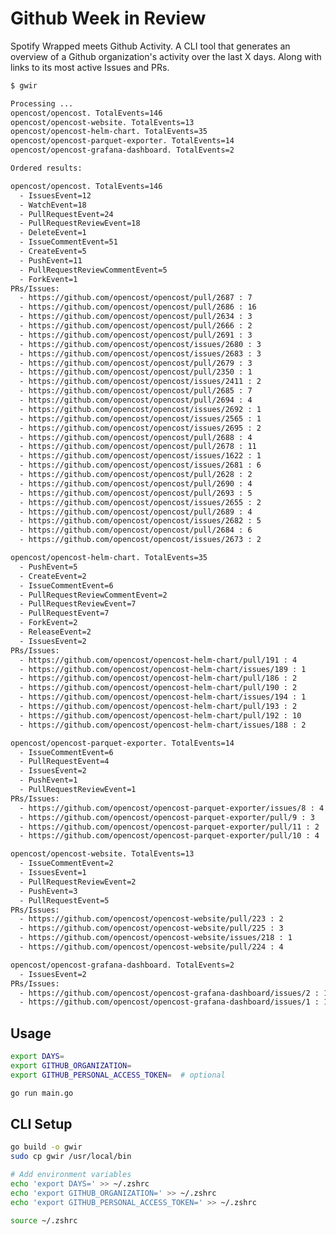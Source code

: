 # Github Week in Review

Spotify Wrapped meets Github Activity. A CLI tool that generates an overview of a Github organization's activity over the last X days. Along with links to its most active Issues and PRs.

```sh
$ gwir

Processing ...
opencost/opencost. TotalEvents=146
opencost/opencost-website. TotalEvents=13
opencost/opencost-helm-chart. TotalEvents=35
opencost/opencost-parquet-exporter. TotalEvents=14
opencost/opencost-grafana-dashboard. TotalEvents=2

Ordered results:

opencost/opencost. TotalEvents=146
  - IssuesEvent=12
  - WatchEvent=18
  - PullRequestEvent=24
  - PullRequestReviewEvent=18
  - DeleteEvent=1
  - IssueCommentEvent=51
  - CreateEvent=5
  - PushEvent=11
  - PullRequestReviewCommentEvent=5
  - ForkEvent=1
PRs/Issues:
  - https://github.com/opencost/opencost/pull/2687 : 7
  - https://github.com/opencost/opencost/pull/2686 : 16
  - https://github.com/opencost/opencost/pull/2634 : 3
  - https://github.com/opencost/opencost/pull/2666 : 2
  - https://github.com/opencost/opencost/pull/2691 : 3
  - https://github.com/opencost/opencost/issues/2680 : 3
  - https://github.com/opencost/opencost/issues/2683 : 3
  - https://github.com/opencost/opencost/pull/2679 : 3
  - https://github.com/opencost/opencost/pull/2350 : 1
  - https://github.com/opencost/opencost/issues/2411 : 2
  - https://github.com/opencost/opencost/pull/2685 : 7
  - https://github.com/opencost/opencost/pull/2694 : 4
  - https://github.com/opencost/opencost/issues/2692 : 1
  - https://github.com/opencost/opencost/issues/2565 : 1
  - https://github.com/opencost/opencost/issues/2695 : 2
  - https://github.com/opencost/opencost/pull/2688 : 4
  - https://github.com/opencost/opencost/pull/2678 : 11
  - https://github.com/opencost/opencost/issues/1622 : 1
  - https://github.com/opencost/opencost/issues/2681 : 6
  - https://github.com/opencost/opencost/pull/2628 : 2
  - https://github.com/opencost/opencost/pull/2690 : 4
  - https://github.com/opencost/opencost/pull/2693 : 5
  - https://github.com/opencost/opencost/issues/2655 : 2
  - https://github.com/opencost/opencost/pull/2689 : 4
  - https://github.com/opencost/opencost/issues/2682 : 5
  - https://github.com/opencost/opencost/pull/2684 : 6
  - https://github.com/opencost/opencost/issues/2673 : 2

opencost/opencost-helm-chart. TotalEvents=35
  - PushEvent=5
  - CreateEvent=2
  - IssueCommentEvent=6
  - PullRequestReviewCommentEvent=2
  - PullRequestReviewEvent=7
  - PullRequestEvent=7
  - ForkEvent=2
  - ReleaseEvent=2
  - IssuesEvent=2
PRs/Issues:
  - https://github.com/opencost/opencost-helm-chart/pull/191 : 4
  - https://github.com/opencost/opencost-helm-chart/issues/189 : 1
  - https://github.com/opencost/opencost-helm-chart/pull/186 : 2
  - https://github.com/opencost/opencost-helm-chart/pull/190 : 2
  - https://github.com/opencost/opencost-helm-chart/issues/194 : 1
  - https://github.com/opencost/opencost-helm-chart/pull/193 : 2
  - https://github.com/opencost/opencost-helm-chart/pull/192 : 10
  - https://github.com/opencost/opencost-helm-chart/issues/188 : 2

opencost/opencost-parquet-exporter. TotalEvents=14
  - IssueCommentEvent=6
  - PullRequestEvent=4
  - IssuesEvent=2
  - PushEvent=1
  - PullRequestReviewEvent=1
PRs/Issues:
  - https://github.com/opencost/opencost-parquet-exporter/issues/8 : 4
  - https://github.com/opencost/opencost-parquet-exporter/pull/9 : 3
  - https://github.com/opencost/opencost-parquet-exporter/pull/11 : 2
  - https://github.com/opencost/opencost-parquet-exporter/pull/10 : 4

opencost/opencost-website. TotalEvents=13
  - IssueCommentEvent=2
  - IssuesEvent=1
  - PullRequestReviewEvent=2
  - PushEvent=3
  - PullRequestEvent=5
PRs/Issues:
  - https://github.com/opencost/opencost-website/pull/223 : 2
  - https://github.com/opencost/opencost-website/pull/225 : 3
  - https://github.com/opencost/opencost-website/issues/218 : 1
  - https://github.com/opencost/opencost-website/pull/224 : 4

opencost/opencost-grafana-dashboard. TotalEvents=2
  - IssuesEvent=2
PRs/Issues:
  - https://github.com/opencost/opencost-grafana-dashboard/issues/2 : 1
  - https://github.com/opencost/opencost-grafana-dashboard/issues/1 : 1
```

## Usage

```bash
export DAYS=
export GITHUB_ORGANIZATION=
export GITHUB_PERSONAL_ACCESS_TOKEN=  # optional

go run main.go
```

## CLI Setup

```bash
go build -o gwir
sudo cp gwir /usr/local/bin

# Add environment variables
echo 'export DAYS=' >> ~/.zshrc
echo 'export GITHUB_ORGANIZATION=' >> ~/.zshrc
echo 'export GITHUB_PERSONAL_ACCESS_TOKEN=' >> ~/.zshrc

source ~/.zshrc
```

<!--
TODO: 
- Order the PRs and Issues
- Just show top PRs and Issues?
- Take params via args instead of env vars.
- Include a snippet of the name of the PR/Issue.
- Use a repo's pushed_at or updated_at to quickly filter out repos?
  - https://stackoverflow.com/questions/15918588/github-api-v3-what-is-the-difference-between-pushed-at-and-updated-at
  - https://docs.github.com/en/rest/repos/repos?apiVersion=2022-11-28#list-organization-repositories
- TUI
  - https://github.com/avelino/awesome-go?tab=readme-ov-file#command-line
  - https://github.com/charmbracelet/bubbletea
- Concurrency
- Frontend?
-->

<!-- 
DONE (newest to oldest):
- For each of the results, show all PRs and Issues in the last X days.
- First start by listing repositories which had the most activity in the past DAYS
- Don't list repos which have zero activity.
-->